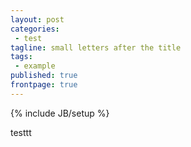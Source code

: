 ```yaml
---
layout: post
categories: 
 - test
tagline: small letters after the title
tags: 
 - example
published: true
frontpage: true
---
```






{% include JB/setup %}

testtt
